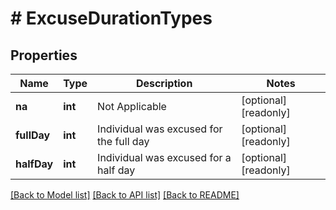 # # ExcuseDurationTypes

## Properties

Name | Type | Description | Notes
------------ | ------------- | ------------- | -------------
**na** | **int** | Not Applicable | [optional] [readonly]
**fullDay** | **int** | Individual was excused for the full day | [optional] [readonly]
**halfDay** | **int** | Individual was excused for a half day | [optional] [readonly]

[[Back to Model list]](../../README.md#models) [[Back to API list]](../../README.md#endpoints) [[Back to README]](../../README.md)
